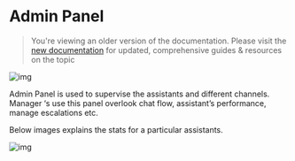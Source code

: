 # Admin Panel

> You're viewing an older version of the documentation. Please visit the [new documentation](https://docs.haptik.ai/) for updated, comprehensive guides & resources on the topic

![img](athena_panel.png)

Admin Panel is used to supervise the assistants and different channels. Manager ‘s use this panel overlook chat flow, assistant’s performance, manage escalations etc.



Below images explains the stats for a particular assistants.



![img](athena_admin_panel.png)

